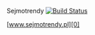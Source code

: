 Sejmotrendy [![Build Status](https://travis-ci.org/tgrez/sejm-ngram.png?branch=master)](https://travis-ci.org/tgrez/sejm-ngram)

[www.sejmotrendy.pl][0]

[0]: http://www.sejmotrendy.pl


